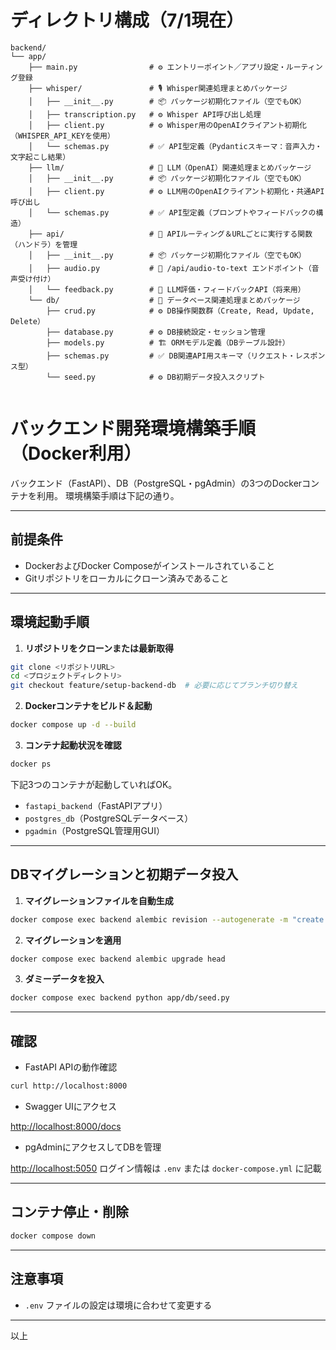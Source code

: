 # ディレクトリ構成（7/1現在）
```
backend/
└── app/
    ├── main.py                # ⚙️ エントリーポイント／アプリ設定・ルーティング登録
    ├── whisper/               # 🎙️ Whisper関連処理まとめパッケージ
    │   ├── __init__.py        # 📦 パッケージ初期化ファイル（空でもOK）
    │   ├── transcription.py   # ⚙️ Whisper API呼び出し処理
    │   ├── client.py          # ⚙️ Whisper用のOpenAIクライアント初期化（WHISPER_API_KEYを使用）
    │   └── schemas.py         # ✅ API型定義（Pydanticスキーマ：音声入力・文字起こし結果）
    ├── llm/                   # 🤖 LLM（OpenAI）関連処理まとめパッケージ
    │   ├── __init__.py        # 📦 パッケージ初期化ファイル（空でもOK）
    │   ├── client.py          # ⚙️ LLM用のOpenAIクライアント初期化・共通API呼び出し
    │   └── schemas.py         # ✅ API型定義（プロンプトやフィードバックの構造）
    ├── api/                   # 🚪 APIルーティング＆URLごとに実行する関数（ハンドラ）を管理
    │   ├── __init__.py        # 📦 パッケージ初期化ファイル（空でもOK）
    │   ├── audio.py           # 🚪 /api/audio-to-text エンドポイント（音声受け付け）
    │   └── feedback.py        # 🚪 LLM評価・フィードバックAPI（将来用）
    └── db/                    # 💾 データベース関連処理まとめパッケージ
        ├── crud.py            # ⚙️ DB操作関数群（Create, Read, Update, Delete）
        ├── database.py        # ⚙️ DB接続設定・セッション管理
        ├── models.py          # 🏗️ ORMモデル定義（DBテーブル設計）
        ├── schemas.py         # ✅ DB関連API用スキーマ（リクエスト・レスポンス型）
        └── seed.py            # ⚙️ DB初期データ投入スクリプト


```




# バックエンド開発環境構築手順（Docker利用）

バックエンド（FastAPI）、DB（PostgreSQL・pgAdmin）の3つのDockerコンテナを利用。 環境構築手順は下記の通り。

---

## 前提条件

- DockerおよびDocker Composeがインストールされていること
- Gitリポジトリをローカルにクローン済みであること

---

## 環境起動手順

1. **リポジトリをクローンまたは最新取得**

```bash
git clone <リポジトリURL>
cd <プロジェクトディレクトリ>
git checkout feature/setup-backend-db  # 必要に応じてブランチ切り替え
````

2. **Dockerコンテナをビルド＆起動**

```bash
docker compose up -d --build
```

3. **コンテナ起動状況を確認**

```bash
docker ps
```

下記3つのコンテナが起動していればOK。

* `fastapi_backend`（FastAPIアプリ）
* `postgres_db`（PostgreSQLデータベース）
* `pgadmin`（PostgreSQL管理用GUI）

---

## DBマイグレーションと初期データ投入

1. **マイグレーションファイルを自動生成**

```bash
docker compose exec backend alembic revision --autogenerate -m "create users table"
```

2. **マイグレーションを適用**

```bash
docker compose exec backend alembic upgrade head
```

3. **ダミーデータを投入**

```bash
docker compose exec backend python app/db/seed.py
```

---

## 確認

* FastAPI APIの動作確認

```bash
curl http://localhost:8000
```

* Swagger UIにアクセス

[http://localhost:8000/docs](http://localhost:8000/docs)

* pgAdminにアクセスしてDBを管理

[http://localhost:5050](http://localhost:5050)
ログイン情報は `.env` または `docker-compose.yml` に記載

---

## コンテナ停止・削除

```bash
docker compose down
```

---

## 注意事項

* `.env` ファイルの設定は環境に合わせて変更する
---
以上


